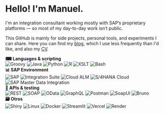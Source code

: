 # Hello! I'm Manuel.

I'm an integration consultant working mostly with SAP’s proprietary platforms — so most of my day-to-day work isn’t public. 

This GitHub is mainly for side projects, personal tools, and experiments I can share. Here you can find my [blog](https://blog.almag.ro), which I use less frequently than I'd like, and also my [CV](https://blog.almag.ro/cv/).

<div class="box">
  <div class="header"><strong>⌨ Languages & scripting</strong></div>

  <!-- Lenguajes -->
  <img src="https://img.shields.io/badge/-Groovy-4298B8?style=flat&logo=apachegroovy&logoColor=white" alt="Groovy">
  <img src="https://img.shields.io/badge/-Java-007396?style=flat&logo=java&logoColor=white" alt="Java">
  <img src="https://img.shields.io/badge/-Python-blue?style=flat&logo=python&logoColor=yellow" alt="Python">
  <img src="https://img.shields.io/badge/-R-276DC3?style=flat&logo=r&logoColor=white" alt="R">
  <img src="https://img.shields.io/badge/-XSLT-5B5B5B?style=flat&logo=xml&logoColor=white" alt="XSLT">
  <img src="https://img.shields.io/badge/-Bash-121011?style=flat&logo=gnubash&logoColor=white" alt="Bash">

  <br>

  <!-- SAP & entorno -->
  <div class="header"><strong>📊 SAP Environment</strong></div>
  <img src="https://img.shields.io/badge/-SAP-0FAAFF?style=flat&logo=sap&logoColor=white" alt="SAP">
  <img src="https://img.shields.io/badge/-Integration_Suite-1F5FA0?style=flat&logo=sap&logoColor=white" alt="Integration Suite">
  <img src="https://img.shields.io/badge/-Cloud_ALM-1F5FA0?style=flat&logo=sap&logoColor=white" alt="Cloud ALM">
  <img src="https://img.shields.io/badge/-S/4HANA_Cloud-1F5FA0?style=flat&logo=sap&logoColor=white" alt="S/4HANA Cloud">
  <img src="https://img.shields.io/badge/-SAP_Master_Data_Integration-002D72?style=flat&logo=sap&logoColor=white" alt="SAP Master Data Integration">  

  <br>

  <!-- APIs -->
  <div class="header"><strong>🔗 APIs & testing</strong></div>
  <img src="https://img.shields.io/badge/-REST_API-005571?style=flat&logo=apachespark&logoColor=white" alt="REST">
  <img src="https://img.shields.io/badge/-SOAP_API-005571?style=flat&logo=w3c&logoColor=white" alt="SOAP">
  <img src="https://img.shields.io/badge/-OData_API-0FAAFF?style=flat&logo=sap&logoColor=white" alt="OData">
  <img src="https://img.shields.io/badge/-GraphQL-E10098?style=flat&logo=graphql&logoColor=white" alt="GraphQL">
  <img src="https://img.shields.io/badge/-Postman-FF6C37?style=flat&logo=postman&logoColor=white" alt="Postman">
  <img src="https://img.shields.io/badge/-SoapUI-6CB33F?style=flat&logo=soapui&logoColor=white" alt="SoapUI">
  <img src="https://img.shields.io/badge/-Bruno-000000?style=flat&logo=bruno&logoColor=white" alt="Bruno">

  <br>

  <!-- Otros -->
  <div class="header"><strong>🗃️ Otros</strong></div>
  <img src="https://img.shields.io/badge/-Shiny-1E9B8E?style=flat&logo=rstudio&logoColor=white" alt="Shiny">
  <img src="https://img.shields.io/badge/-Linux-FCC624?style=flat&logo=linux&logoColor=black" alt="Linux">
  <img src="https://img.shields.io/badge/-Docker-2496ED?style=flat&logo=docker&logoColor=white" alt="Docker">
  <img src="https://img.shields.io/badge/-Streamlit-FF4B4B?style=flat&logo=streamlit&logoColor=white" alt="Streamlit">
<img src="https://img.shields.io/badge/-Vercel-000000?style=flat&logo=vercel&logoColor=white" alt="Vercel">
<img src="https://img.shields.io/badge/-Render-46E3B7?style=flat&logo=render&logoColor=black" alt="Render">

</div>

